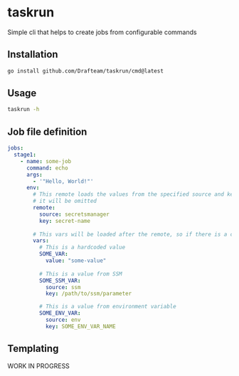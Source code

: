 # taskrun

Simple cli that helps to create jobs from configurable commands

## Installation

```bash
go install github.com/Drafteam/taskrun/cmd@latest
```

## Usage

```bash
taskrun -h
```

## Job file definition

```yaml
jobs:
  stage1:
    - name: some-job
      command: echo
      args:
        - '"Hello, World!"'
      env:
        # This remote loads the values from the specified source and key. If the source is not specified
        # it will be omitted
        remote:
          source: secretsmanager
          key: secret-name
          
        # This vars will be loaded after the remote, so if there is a conflict the remote value will be overwritten.
        vars:
          # This is a hardcoded value
          SOME_VAR:
            value: "some-value"
            
          # This is a value from SSM
          SOME_SSM_VAR:
            source: ssm
            key: /path/to/ssm/parameter

          # This is a value from environment variable
          SOME_ENV_VAR:
            source: env
            key: SOME_ENV_VAR_NAME
```

## Templating

WORK IN PROGRESS
